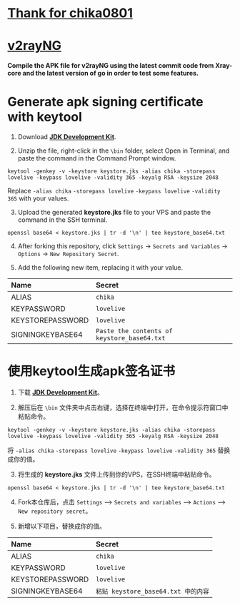 # [Thank for chika0801](https://github.com/chika0801/v2rayNG)

# [v2rayNG](https://github.com/2dust/v2rayNG)

**Compile the APK file for v2rayNG using the latest commit code from Xray-core and the latest version of go in order to test some features.**

# Generate apk signing certificate with keytool

1. Download [**JDK Development Kit**](https://download.oracle.com/java/20/latest/jdk-20_windows-x64_bin.zip).

2. Unzip the file, right-click in the `\bin` folder, select Open in Terminal, and paste the command in the Command Prompt window.

```
keytool -genkey -v -keystore keystore.jks -alias chika -storepass lovelive -keypass lovelive -validity 365 -keyalg RSA -keysize 2048
```

Replace `-alias chika` `-storepass lovelive` `-keypass lovelive` `-validity 365` with your values.

3. Upload the generated **keystore.jks** file to your VPS and paste the command in the SSH terminal.

```
openssl base64 < keystore.jks | tr -d '\n' | tee keystore_base64.txt
```

4. After forking this repository, click `Settings` -> `Secrets and Variables` -> `Options` -> `New Repository Secret`.

5. Add the following new item, replacing it with your value.

| Name | Secret |
| :--- | :--- |
| ALIAS | `chika` |
| KEYPASSWORD | `lovelive` |
| KEYSTOREPASSWORD | `lovelive` |
| SIGNINGKEYBASE64 | `Paste the contents of keystore_base64.txt` |

# 使用keytool生成apk签名证书

1. 下载 [**JDK Development Kit**](https://download.oracle.com/java/20/latest/jdk-20_windows-x64_bin.zip)。

2. 解压后在 `\bin` 文件夹中点击右键，选择在终端中打开，在命令提示符窗口中粘贴命令。

```
keytool -genkey -v -keystore keystore.jks -alias chika -storepass lovelive -keypass lovelive -validity 365 -keyalg RSA -keysize 2048
```

将 `-alias chika` `-storepass lovelive` `-keypass lovelive` `-validity 365` 替换成你的值。

3. 将生成的 **keystore.jks** 文件上传到你的VPS，在SSH终端中粘贴命令。

```
openssl base64 < keystore.jks | tr -d '\n' | tee keystore_base64.txt
```

4. Fork本仓库后，点击 `Settings` —> `Secrets and variables` —> `Actions` —> `New repository secret`。

5. 新增以下项目，替换成你的值。

| Name | Secret |
| :--- | :--- |
| ALIAS | `chika` |
| KEYPASSWORD | `lovelive` |
| KEYSTOREPASSWORD | `lovelive` |
| SIGNINGKEYBASE64 | `粘贴 keystore_base64.txt 中的内容` |
